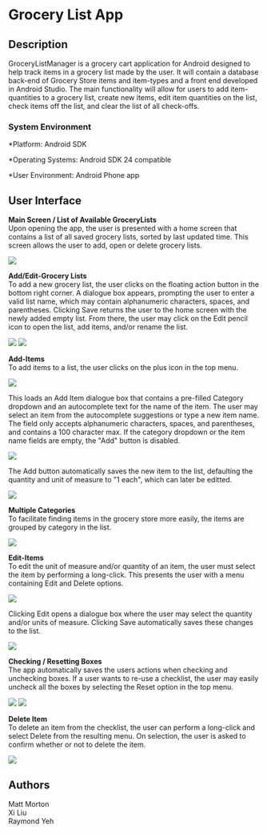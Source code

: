 # Grocery List App

## Description
GroceryListManager is a grocery cart application for Android designed to help track items in a grocery list made by the user.  It will contain a database back-end of Grocery Store items and item-types and a front end developed in Android Studio. The main functionality will allow for users to add item-quantities to a grocery list, create new items, edit item quantities on the list, check items off the list, and clear the list of all check-offs.

### System Environment

*Platform: Android SDK

*Operating Systems: Android SDK 24 compatible

*User Environment: Android Phone app


## User Interface 

**Main Screen / List of Available GroceryLists**</br>
Upon opening the app, the user is presented with a home screen that contains a list of all saved grocery lists, sorted by last updated time. This screen allows the user to add, open or delete grocery lists.

**![](UIMockups/A_MainMenu.png)**


**Add/Edit-Grocery Lists**</br>
To add a new grocery list, the user clicks on the floating action button in the bottom right corner. A dialogue box appears, prompting the user to enter a valid list name, which may contain alphanumeric characters, spaces, and parentheses. Clicking Save returns the user to the home screen with the newly added empty list. From there, the user may click on the Edit pencil icon to open the list, add items, and/or rename the list.

**![](UIMockups/B_NewList.png)** **![](UIMockups/C_NewListAdded.png)**


**Add-Items**</br>
To add items to a list, the user clicks on the plus icon in the top menu.

**![](UIMockups/D_SelectList.png)**


This loads an Add Item dialogue box that contains a pre-filled Category dropdown and an autocomplete text for the name of the item. The user may select an item from the autocomplete suggestions or type a new item name. The field only accepts alphanumeric characters, spaces, and parentheses, and contains a 100 character max. If the category dropdown or the item name fields are empty, the "Add" button is disabled.

**![](UIMockups/E_AddItem.png)**


The Add button automatically saves the new item to the list, defaulting the quantity and unit of measure to "1 each", which can later be editted.

**![](UIMockups/F_ItemsAdded.png)**


**Multiple Categories**<br />
To facilitate finding items in the grocery store more easily, the items are grouped by category in the list.

**![](UIMockups/G_MultipleCategories.png)**


**Edit-Items**<br />
To edit the unit of measure and/or quantity of an item, the user must select the item by performing a long-click. This presents the user with a menu containing Edit and Delete options. 

**![](UIMockups/H_EditUnits.png)**

Clicking Edit opens a dialogue box where the user may select the quantity and/or units of measure. Clicking Save automatically saves these changes to the list.

**![](UIMockups/I_EditQty.png)**

**Checking / Resetting Boxes**<br />
The app automatically saves the users actions when checking and unchecking boxes. If a user wants to re-use a checklist, the user may easily uncheck all the boxes by selecting the Reset option in the top menu.

**![](UIMockups/J_CheckBoxesResetMenu.png)** **![](UIMockups/K_uncheckedBoxes.png)**


**Delete Item**<br />
To delete an item from the checklist, the user can perform a long-click and select Delete from the resulting menu. On selection, the user is asked to confirm whether or not to delete the item. 

**![](UIMockups/L_DeleteItem.png)**

## Authors
Matt Morton <br />
Xi Liu <br />
Raymond Yeh <br />
